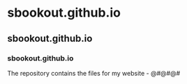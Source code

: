# sbookout.github.io
## sbookout.github.io
### sbookout.github.io
The repository contains the files for my website - @#@#@#
